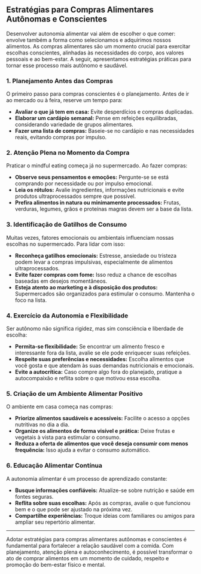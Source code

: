 
## Estratégias para Compras Alimentares Autônomas e Conscientes

Desenvolver autonomia alimentar vai além de escolher o que comer: envolve também a forma como selecionamos e adquirimos nossos alimentos. As compras alimentares são um momento crucial para exercitar escolhas conscientes, alinhadas às necessidades do corpo, aos valores pessoais e ao bem-estar. A seguir, apresentamos estratégias práticas para tornar esse processo mais autônomo e saudável.

### 1. Planejamento Antes das Compras

O primeiro passo para compras conscientes é o planejamento. Antes de ir ao mercado ou à feira, reserve um tempo para:

- **Avaliar o que já tem em casa:** Evite desperdícios e compras duplicadas.
- **Elaborar um cardápio semanal:** Pense em refeições equilibradas, considerando variedade de grupos alimentares.
- **Fazer uma lista de compras:** Baseie-se no cardápio e nas necessidades reais, evitando compras por impulso.

### 2. Atenção Plena no Momento da Compra

Praticar o mindful eating começa já no supermercado. Ao fazer compras:

- **Observe seus pensamentos e emoções:** Pergunte-se se está comprando por necessidade ou por impulso emocional.
- **Leia os rótulos:** Avalie ingredientes, informações nutricionais e evite produtos ultraprocessados sempre que possível.
- **Prefira alimentos in natura ou minimamente processados:** Frutas, verduras, legumes, grãos e proteínas magras devem ser a base da lista.

### 3. Identificação de Gatilhos de Consumo

Muitas vezes, fatores emocionais ou ambientais influenciam nossas escolhas no supermercado. Para lidar com isso:

- **Reconheça gatilhos emocionais:** Estresse, ansiedade ou tristeza podem levar a compras impulsivas, especialmente de alimentos ultraprocessados.
- **Evite fazer compras com fome:** Isso reduz a chance de escolhas baseadas em desejos momentâneos.
- **Esteja atento ao marketing e à disposição dos produtos:** Supermercados são organizados para estimular o consumo. Mantenha o foco na lista.

### 4. Exercício da Autonomia e Flexibilidade

Ser autônomo não significa rigidez, mas sim consciência e liberdade de escolha:

- **Permita-se flexibilidade:** Se encontrar um alimento fresco e interessante fora da lista, avalie se ele pode enriquecer suas refeições.
- **Respeite suas preferências e necessidades:** Escolha alimentos que você gosta e que atendam às suas demandas nutricionais e emocionais.
- **Evite a autocrítica:** Caso compre algo fora do planejado, pratique a autocompaixão e reflita sobre o que motivou essa escolha.

### 5. Criação de um Ambiente Alimentar Positivo

O ambiente em casa começa nas compras:

- **Priorize alimentos saudáveis e acessíveis:** Facilite o acesso a opções nutritivas no dia a dia.
- **Organize os alimentos de forma visível e prática:** Deixe frutas e vegetais à vista para estimular o consumo.
- **Reduza a oferta de alimentos que você deseja consumir com menos frequência:** Isso ajuda a evitar o consumo automático.

### 6. Educação Alimentar Contínua

A autonomia alimentar é um processo de aprendizado constante:

- **Busque informações confiáveis:** Atualize-se sobre nutrição e saúde em fontes seguras.
- **Reflita sobre suas escolhas:** Após as compras, avalie o que funcionou bem e o que pode ser ajustado na próxima vez.
- **Compartilhe experiências:** Troque ideias com familiares ou amigos para ampliar seu repertório alimentar.

___

Adotar estratégias para compras alimentares autônomas e conscientes é fundamental para fortalecer a relação saudável com a comida. Com planejamento, atenção plena e autoconhecimento, é possível transformar o ato de comprar alimentos em um momento de cuidado, respeito e promoção do bem-estar físico e mental.
```
